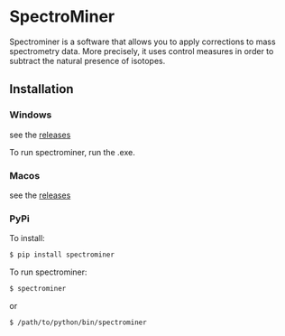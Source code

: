 # SpectroMiner
Spectrominer is a software that allows you to apply corrections to mass spectrometry data.
More precisely, it uses control measures in order to subtract the natural presence of isotopes.


## Installation
### Windows
see the [releases](https://github.com/ulaval-rs/spectrominer/releases)

To run spectrominer, run the .exe.

### Macos
see the [releases](https://github.com/ulaval-rs/spectrominer/releases)

### PyPi
To install:
```bash
$ pip install spectrominer
```
To run spectrominer:
```bash
$ spectrominer
```
or
```bash
$ /path/to/python/bin/spectrominer
```
